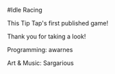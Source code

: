 #Idle Racing

This Tip Tap's first published game! 

Thank you for taking a look!

Programming: awarnes

Art & Music: Sargarious